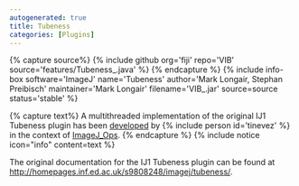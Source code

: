 ```yaml
---
autogenerated: true
title: Tubeness
categories: [Plugins]
---
```



{% capture source%}
{% include github org='fiji' repo='VIB' source='features/Tubeness\_.java' %}
{% endcapture %}
{% include info-box software='ImageJ' name='Tubeness' author='Mark Longair, Stephan Preibisch' maintainer='Mark Longair' filename='VIB\_.jar' source=source status='stable' %}


{% capture text%}
A multithreaded implementation of the original IJ1 Tubeness plugin has been [developed](https://github.com/imagej/imagej-ops/pull/527) by {% include person id='tinevez' %} in the context of [ImageJ\_Ops](/libs/imagej-ops).
{% endcapture %}
{% include notice icon="info" content=text %}

The original documentation for the IJ1 Tubeness plugin can be found at http://homepages.inf.ed.ac.uk/s9808248/imagej/tubeness/.


